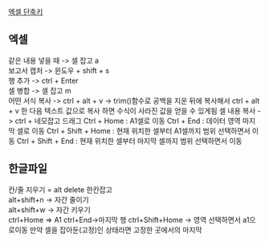 [엑셀 단축키](https://sswh.tistory.com/29)

## 엑셀

같은 내용 넣을 때 -> 셀 잡고 a      
보고서 캡처 -> 윈도우 + shift + s     
행 추가 -> ctrl + Enter     
셀 병합 -> 셀 잡고 m     
어떤 서식 복사 -> ctrl + alt + v  ->  trim()함수로 공백을 지운 뒤에 복사해서 ctrl + alt + v 한 다음 텍스트 값으로 복사 하면 수식이 사라진 값을 얻을 수 있게됨
셀 내용 복사 -> ctrl + 네모잡고 드래그
Ctrl + Home : A1셀로 이동
Ctrl + End : 데이터 영역 마지막 셀로 이동
Ctrl + Shift + Home : 현재 위치한 셀부터 A1셀까지 범위 선택하면서 이동
Ctrl + Shift + End : 현재 위치한 셀부터 마지막 셀까지 범위 선택하면서 이동

## 한글파일

칸/줄 지우기 = alt delete 한칸잡고    
alt+shift+n -> 자간 줄이기     
alt+shift+w -> 자간 키우기      
ctrl+Home => A1
ctrl+End->마지막 행
ctrl+Shift+Home -> 영역 선택하면서 a1으로이동
만약 셀을 잡아둔(고정)인 상태라면 고정한 곳에서의 마지막
